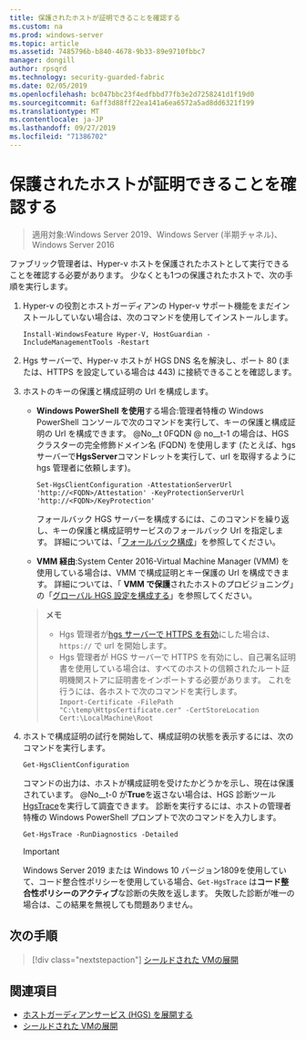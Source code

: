 ```yaml
---
title: 保護されたホストが証明できることを確認する
ms.custom: na
ms.prod: windows-server
ms.topic: article
ms.assetid: 7485796b-b840-4678-9b33-89e9710fbbc7
manager: dongill
author: rpsqrd
ms.technology: security-guarded-fabric
ms.date: 02/05/2019
ms.openlocfilehash: bc047bbc23f4edfbbd77fb3e2d7258241d1f19d0
ms.sourcegitcommit: 6aff3d88ff22ea141a6ea6572a5ad8dd6321f199
ms.translationtype: MT
ms.contentlocale: ja-JP
ms.lasthandoff: 09/27/2019
ms.locfileid: "71386702"
---
```

# <a name="confirm-guarded-hosts-can-attest"></a>保護されたホストが証明できることを確認する 

>適用対象:Windows Server 2019、Windows Server (半期チャネル)、Windows Server 2016


ファブリック管理者は、Hyper-v ホストを保護されたホストとして実行できることを確認する必要があります。 少なくとも1つの保護されたホストで、次の手順を実行します。

1.  Hyper-v の役割とホストガーディアンの Hyper-v サポート機能をまだインストールしていない場合は、次のコマンドを使用してインストールします。

        Install-WindowsFeature Hyper-V, HostGuardian -IncludeManagementTools -Restart

2.  Hgs サーバーで、Hyper-v ホストが HGS DNS 名を解決し、ポート 80 (または、HTTPS を設定している場合は 443) に接続できることを確認します。

2.  ホストのキーの保護と構成証明の Url を構成します。

    - **Windows PowerShell を使用**する場合:管理者特権の Windows PowerShell コンソールで次のコマンドを実行して、キーの保護と構成証明の Url を構成できます。 @No__t 0FQDN @ no__t-1 の場合は、HGS クラスターの完全修飾ドメイン名 (FQDN) を使用します (たとえば、hgs サーバーで**HgsServer**コマンドレットを実行して、url を取得するように hgs 管理者に依頼します)。

        `Set-HgsClientConfiguration -AttestationServerUrl 'http://<FQDN>/Attestation' -KeyProtectionServerUrl 'http://<FQDN>/KeyProtection'`

        フォールバック HGS サーバーを構成するには、このコマンドを繰り返し、キーの保護と構成証明サービスのフォールバック Url を指定します。 詳細については、「[フォールバック構成](guarded-fabric-manage-branch-office.md#fallback-configuration)」を参照してください。 

    - **VMM 経由**:System Center 2016-Virtual Machine Manager (VMM) を使用している場合は、VMM で構成証明とキー保護の Url を構成できます。 詳細については、「 **VMM で保護**されたホストのプロビジョニング」の「[グローバル HGS 設定を構成する](https://technet.microsoft.com/system-center-docs/vmm/scenario/guarded-hosts#configure-global-hgs-settings)」を参照してください。
    
    >**メモ**
    > - Hgs 管理者が[hgs サーバーで HTTPS を有効](guarded-fabric-configure-hgs-https.md)にした場合は、`https://` で url を開始します。
    > - Hgs 管理者が HGS サーバーで HTTPS を有効にし、自己署名証明書を使用している場合は、すべてのホストの信頼されたルート証明機関ストアに証明書をインポートする必要があります。 これを行うには、各ホストで次のコマンドを実行します。<br>
        `Import-Certificate -FilePath "C:\temp\HttpsCertificate.cer" -CertStoreLocation Cert:\LocalMachine\Root`
    
3.  ホストで構成証明の試行を開始して、構成証明の状態を表示するには、次のコマンドを実行します。

        Get-HgsClientConfiguration

    コマンドの出力は、ホストが構成証明を受けたかどうかを示し、現在は保護されています。 @No__t-0 が**True**を返さない場合は、HGS 診断ツール[HgsTrace](https://technet.microsoft.com/library/mt718831.aspx)を実行して調査できます。 診断を実行するには、ホストの管理者特権の Windows PowerShell プロンプトで次のコマンドを入力します。

        Get-HgsTrace -RunDiagnostics -Detailed

    > [!IMPORTANT]
    > Windows Server 2019 または Windows 10 バージョン1809を使用していて、コード整合性ポリシーを使用している場合、`Get-HgsTrace` は**コード整合性ポリシーのアクティブ**な診断の失敗を返します。
    > 失敗した診断が唯一の場合は、この結果を無視しても問題ありません。

## <a name="next-step"></a>次の手順

> [!div class="nextstepaction"]
> [シールドされた VMの展開](guarded-fabric-configuration-scenarios-for-shielded-vms-overview.md)

## <a name="see-also"></a>関連項目

- [ホストガーディアンサービス (HGS) を展開する](guarded-fabric-deploying-hgs-overview.md)
- [シールドされた VMの展開](guarded-fabric-configuration-scenarios-for-shielded-vms-overview.md)

